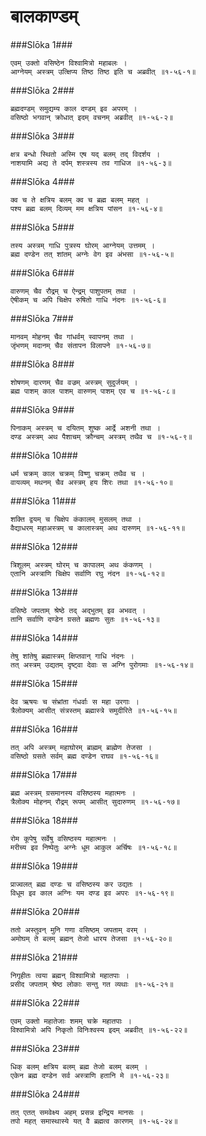 बालकाण्डम्
===============================


###Slōka 1###


    एवम् उक्तो वसिष्ठेन विश्वामित्रो महाबलः ।
    आग्नेयम् अस्त्रम् उत्क्षिप्य तिष्ठ तिष्ठ इति च अब्रवीत् ॥१-५६-१॥


###Slōka 2###


    ब्रह्मदण्डम् समुद्यम्य काल दण्डम् इव अपरम् ।
    वसिष्ठो भगवान् क्रोधात् इदम् वचनम् अब्रवीत् ॥१-५६-२॥


###Slōka 3###


    क्षत्र बन्धो स्थितो अस्मि एष यद् बलम् तद् विदर्शय ।
    नाशयामि अद्य ते दर्पम् शस्त्रस्य तव गाधिज ॥१-५६-३॥


###Slōka 4###


    क्व च ते क्षत्रिय बलम् क्व च ब्रह्म बलम् महत् ।
    पश्य ब्रह्म बलम् दिव्यम् मम क्षत्रिय पांसन ॥१-५६-४॥


###Slōka 5###


    तस्य अस्त्रम् गाधि पुत्रस्य घोरम् आग्नेयम् उत्तमम् ।
    ब्रह्म दण्डेन तत् शांतम् अग्नेः वेग इव अंभसा ॥१-५६-५॥


###Slōka 6###


    वारुणम् चैव रौद्रम् च ऐन्द्रम् पाशुपतम् तथा ।
    ऐषीकम् च अपि चिक्षेप रुषितो गाधि नंदनः ॥१-५६-६॥


###Slōka 7###


    मानवम् मोहनम् चैव गांधर्वम् स्वापनम् तथा ।
    जृंभणम् मदानम् चैव संतापन विलापने ॥१-५६-७॥


###Slōka 8###


    शोषणम् दारणम् चैव वज्रम् अस्त्रम् सुदुर्जयम् ।
    ब्रह्म पाशम् काल पाशम् वारुणम् पाशम् एव च ॥१-५६-८॥


###Slōka 9###


    पिनाकम् अस्त्रम् च दयितम् शुष्क आर्द्रे अशनी तथा ।
    दण्ड अस्त्रम् अथ पैशाचम् क्रौन्चम् अस्त्रम् तथैव च ॥१-५६-९॥


###Slōka 10###


    धर्म चक्रम् काल चक्रम् विष्णु चक्रम् तथैव च ।
    वायव्यम् मथनम् चैव अस्त्रम् हय शिरः तथा ॥१-५६-१०॥


###Slōka 11###


    शक्ति द्वयम् च चिक्षेप कंकालम् मुसलम् तथा ।
    वैद्याधरम् महाअस्त्रम् च कालास्त्रम् अथ दारुणम् ॥१-५६-११॥


###Slōka 12###


    त्रिशूलम् अस्त्रम् घोरम् च कापालम् अथ कंकणम् ।
    एतानि अस्त्राणि चिक्षेप सर्वाणि रघु नंदन ॥१-५६-१२॥


###Slōka 13###


    वसिष्ठे जपताम् श्रेष्ठे तद् अद्भुतम् इव अभवत् ।
    तानि सर्वाणि दण्डेन ग्रसते ब्रह्मणः सुतः ॥१-५६-१३॥


###Slōka 14###


    तेषु शांतेषु ब्रह्मास्त्रम् क्षिप्तवान् गाधि नंदनः ।
    तत् अस्त्रम् उद्यतम् दृष्ट्वा देवाः स अग्नि पुरोगमाः ॥१-५६-१४॥


###Slōka 15###


    देव ऋषयः च संभ्रांता गंधर्वाः स महा उरगाः ।
    त्रैलोक्यम् आसीत् संत्रस्तम् ब्रह्मास्त्रे समुदीरिते ॥१-५६-१५॥


###Slōka 16###


    तत् अपि अस्त्रम् महाघोरम् ब्राह्मम् ब्राह्मेण तेजसा ।
    वसिष्ठो ग्रसते सर्वम् ब्रह्म दण्डेन राघव ॥१-५६-१६॥


###Slōka 17###


    ब्रह्म अस्त्रम् ग्रसमानस्य वसिष्ठस्य महात्मनः ।
    त्रैलोक्य मोहनम् रौद्रम् रूपम् आसीत् सुदारुणम् ॥१-५६-१७॥


###Slōka 18###


    रोम कूपेषु सर्वेषु वसिष्ठस्य महात्मनः ।
    मरीच्य इव निष्पेतुः अग्नेः धूम आकुल अर्चिषः ॥१-५६-१८॥


###Slōka 19###


    प्राज्वलत् ब्रह्म दण्डः च वसिष्ठस्य कर उद्यतः ।
    विधूम इव काल अग्निः यम दण्ड इव अपरः ॥१-५६-१९॥


###Slōka 20###


    ततो अस्तुवन् मुनि गणा वसिष्ठम् जपताम् वरम् ।
    अमोघम् ते बलम् ब्रह्मन् तेजो धारय तेजसा ॥१-५६-२०॥


###Slōka 21###


    निगृहीतः त्वया ब्रह्मन् विश्वामित्रो महातपाः ।
    प्रसीद जपताम् श्रेष्ठ लोकाः सन्तु गत व्यथाः ॥१-५६-२१॥


###Slōka 22###


    एवम् उक्तो महातेजाः शमम् चक्रे महातपाः ।
    विश्वामित्रो अपि निकृतो विनिःश्वस्य इदम् अब्रवीत् ॥१-५६-२२॥


###Slōka 23###


    धिक् बलम् क्षत्रिय बलम् ब्रह्म तेजो बलम् बलम् ।
    एकेन ब्रह्म दण्डेन सर्व अस्त्राणि हतानि मे ॥१-५६-२३॥


###Slōka 24###


    तत् एतत् समवेक्ष्य अहम् प्रसन्न इन्द्रिय मानसः ।
    तपो महत् समास्थास्ये यत् वै ब्रह्मत्व कारणम् ॥१-५६-२४॥


